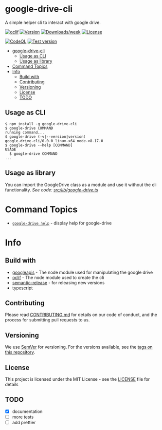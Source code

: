 # google-drive-cli

A simple helper cli to interact with google drive.

[![oclif](https://img.shields.io/badge/cli-oclif-brightgreen.svg)](https://oclif.io)
[![Version](https://img.shields.io/npm/v/google-drive-cli.svg)](https://npmjs.org/package/google-drive-cli)
[![Downloads/week](https://img.shields.io/npm/dw/google-drive-cli.svg)](https://npmjs.org/package/google-drive-cli)
[![License](https://img.shields.io/npm/l/google-drive-cli.svg)](https://github.com/quangvinh2080/google-drive-cli/blob/master/package.json)

[![CodeQL](https://github.com/quangvinh2080/google-drive-cli/actions/workflows/codeql-analysis.yml/badge.svg)](https://github.com/quangvinh2080/google-drive-cli/actions/workflows/codeql-analysis.yml)
[![Test version](https://github.com/quangvinh2080/google-drive-cli/actions/workflows/test.yml/badge.svg)](https://github.com/quangvinh2080/google-drive-cli/actions/workflows/test.yml)

- [google-drive-cli](#google-drive-cli)
  - [Usage as CLI](#usage-as-cli)
  - [Usage as library](#usage-as-library)
- [Command Topics](#command-topics)
- [Info](#info)
  - [Build with](#build-with)
  - [Contributing](#contributing)
  - [Versioning](#versioning)
  - [License](#license)
  - [TODO](#todo)

## Usage as CLI
<!-- usage -->
```sh-session
$ npm install -g google-drive-cli
$ google-drive COMMAND
running command...
$ google-drive (-v|--version|version)
google-drive-cli/0.0.0 linux-x64 node-v8.17.0
$ google-drive --help [COMMAND]
USAGE
  $ google-drive COMMAND
...
```
<!-- usagestop -->

## Usage as library

You can import the GoogleDrive class as a module and use it without the cli functionality.
_See code: [src/lib/google-drive.ts](https://github.com/quangvinh2080/google-drive-cli/blob/master/src/lib/google-drive.ts)_

<!-- commands -->
# Command Topics

* [`google-drive help`](docs/help.md) - display help for google-drive

<!-- commandsstop -->

# Info

## Build with

- [googleapis](https://github.com/googleapis/googleapis) - The node module used for manipulating the google drive
- [oclif](https://oclif.io) - The node module used to create the cli
- [semantic-release](https://github.com/semantic-release/semantic-release) - for releasing new versions
- [typescript](https://www.typescriptlang.org)

## Contributing

Please read [CONTRIBUTING.md](CONTRIBUTING.md) for details on our code of conduct, and the process for submitting pull requests to us.

## Versioning

We use [SemVer](http://semver.org/) for versioning. For the versions available, see the [tags on this repository](https://github.com/your/project/tags).

## License

This project is licensed under the MIT License - see the [LICENSE](LICENSE) file for details

## TODO

- [x] documentation
- [ ] more tests
- [ ] add prettier
